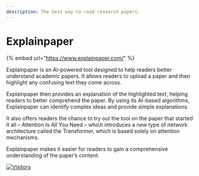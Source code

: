 ```yaml
---
description: The best way to read research papers.
---
```


# Explainpaper

{% embed url="https://www.explainpaper.com/" %}

Explainpaper is an AI-powered tool designed to help readers better understand academic papers. It allows readers to upload a paper and then highlight any confusing text they come across.

Explainpaper then provides an explanation of the highlighted text, helping readers to better comprehend the paper. By using its AI-based algorithms, Explainpaper can identify complex ideas and provide simple explanations.

It also offers readers the chance to try out the tool on the paper that started it all – Attention Is All You Need – which introduces a new type of network architecture called the Transformer, which is based solely on attention mechanisms.

Explainpaper makes it easier for readers to gain a comprehensive understanding of the paper’s content.

[![Visitors](https://api.visitorbadge.io/api/visitors?path=https%3A%2F%2Fgithub.com%2Fdrshahizan&labelColor=%23697689&countColor=%23555555&style=plastic)](https://visitorbadge.io/status?path=https%3A%2F%2Fgithub.com%2Fdrshahizan)
